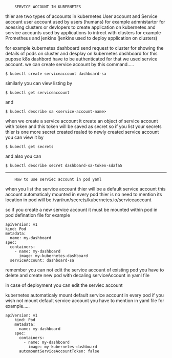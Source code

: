 		SERVICE ACCOUNT IN KUBERNETES

thier are two types of accounts in kubernetes User account and Service account
user account used by users (humans) for example admnistartor for acessing 
clusters or devlopers to create application on kubernetes
 and service accounts used by applications to intrect with clusters for example
Prometheus and jenkins (jenkins used to deploy application on clusters)

for example kubernetes dashboard send request to cluster for  showing the details
of pods on cluster and desplay on kubernetes dashboard for this pupose k8s dashbord 
have to be authenticated for that we used service account. we can create service 
account by this command.....

	$ kubectl create serviceaccount dashboard-sa

similarly you can view listing by 

	$ kubectl get serviceaccount

and 

	$ kubectl describe sa <service-account-name>

when we create a service account it create an object of service account with token
and this token will be saved as secret so if you list your secrets thier is one more
secret created realed to newly created service account you can view it by

	$ kubectl get secrets 

and also you can 

	$ kubectl describe secret dashboard-sa-token-sdafa5

-------------------------------------------------------------------------
		

		How to use serviec account in pod yaml

when you list the service account thier will be a default service account this 
account automaticaly mounted in every pod thier is no need to mention
its location in pod will be /var/run/secrets/kubernetes.io/serviceaccount


so if you create a new service account it must be mounted within pod in pod
defination file for example

	apiVersion: v1
	kind: Pod
	metadata:
	  name: my-dashboard
	spec:
	  containers:
	    - name: my-dashboard
	      image: my-kubernetes-dashboard
	  serviceAccount: dashboard-sa

remember you can not edit the service account of existing pod you have to delete and 
create new pod with decaling serviceAccount in yaml file

in case of deployment you can edit the serviec account

kubernetes automaticaly mount default service account in every pod if you wish 
not mount default service account you have to mention in yaml file for example.....

	apiVersion: v1
        kind: Pod
        metadata:
          name: my-dashboard
        spec:
          containers:
            - name: my-dashboard
              image: my-kubernetes-dashboard
          automountServiceAccountToken: false


 

